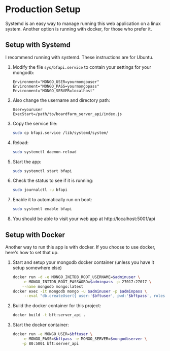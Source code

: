 # Production Setup
Systemd is an easy way to manage running this web application on a linux system. Another option is running with docker, for those who prefer it.

## Setup with Systemd

I recommend running with systemd. These instructions are for Ubuntu.

1. Modify the file `sys/bfapi.service` to contain your settings for your mongodb:
    ```[Service]
    Environment="MONGO_USER=yourmongouser"
    Environment="MONGO_PASS=yourmongopass"
    Environment="MONGO_SERVER=localhost"
    ```
1. Also change the username and directory path:
    ```
    User=youruser
    ExecStart=/path/to/boardfarm_server_api/index.js
    ```
1. Copy the service file:
    ```sh
    sudo cp bfapi.service /lib/systemd/system/
    ```
1. Reload:
    ```sh
    sudo systemctl daemon-reload
    ```
1. Start the app:
    ```sh
    sudo systemctl start bfapi
    ```
1. Check the status to see if it is running:
    ```sh
    sudo journalctl -u bfapi
    ```
1. Enable it to automatically run on boot:
    ```sh
    sudo systemtl enable bfapi
    ```
1. You should be able to visit your web app at http://localhost:5001/api

## Setup with Docker

Another way to run this app is with docker. If you choose to use docker, here's how to set that up.

1. Start and setup your mongodb docker container (unless you have it setup somewhere else)
    ```sh
    docker run -d -e MONGO_INITDB_ROOT_USERNAME=$adminuser \
        -e MONGO_INITDB_ROOT_PASSWORD=$adminpass -p 27017:27017 \
        --name mongodb mongo:latest
    docker exec -it mongodb mongo -u $adminuser -p $adminpass \
         --eval "db.createUser({ user:'$bftuser', pwd:'$bftpass', roles:[ { role:'readWrite', db:'test' } ] })"
1. Build the docker container for this project:
    ```sh
    docker build -t bft:server_api .
    ```
1. Start the docker container:
    ```sh
    docker run -e MONGO_USER=$bftuser \
        -e MONGO_PASS=$bftpass -e MONGO_SERVER=$mongodbserver \
        -p 80:5001 bft:server_api
    ```
